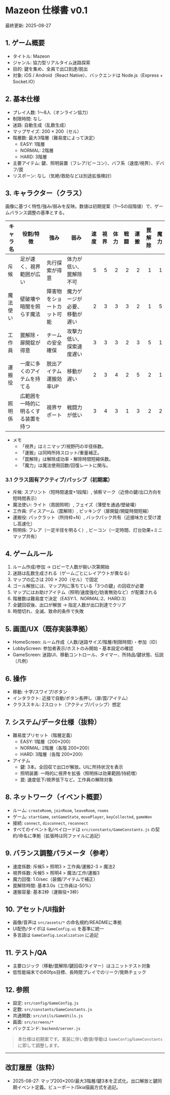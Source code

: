 # Mazeon 仕様書 v0.1

最終更新: 2025-08-27

## 1. ゲーム概要
- タイトル: Mazeon
- ジャンル: 協力型リアルタイム迷路探索
- 目的: 鍵を集め、全員で出口到達/脱出
- 対象: iOS / Android（React Native）、バックエンドは Node.js（Express + Socket.IO）

## 2. 基本仕様
- プレイ人数: 1〜8人（オンライン協力）
- 制限時間: なし
- 迷路: 自動生成（乱数生成）
- マップサイズ: 200 × 200（セル）
- 階層数: 最大3階層（難易度によって決定）
  - EASY: 1階層
  - NORMAL: 2階層
  - HARD: 3階層
- 主要アイテム: 鍵、照明装置（フレア/ビーコン）、バフ系（速度/視界）、デバフ/罠
- リスポーン: なし（気絶/救助などは別途拡張検討）

## 3. キャラクター（クラス）
画像に基づく特性/強み/弱みを反映。数値は初期提案（1〜5の段階値）で、ゲームバランス調整の基準とする。

| キャラ名 | 役割/特徴 | 強み | 弱み | 速度 | 視界 | 体力 | 戦闘 | 運搬 | 罠解除 | 魔力 |
|---|---|---|---|---:|---:|---:|---:|---:|---:|---:|
| 斥候 | 足が速く、視界範囲が広い | 先行探索が得意 | 体力が低い、罠解除不可 | 5 | 5 | 2 | 2 | 2 | 1 | 1 |
| 魔法使い | 壁破壊や暗闇を照らす魔法 | 障害物をショートカット可能 | 魔力ゲージが必要、移動が遅い | 2 | 3 | 3 | 3 | 2 | 1 | 5 |
| 工作員 | 罠解除・扉開錠が得意 | チームの安全確保 | 攻撃力低い、探索速度遅い | 3 | 3 | 3 | 2 | 3 | 5 | 1 |
| 運搬役 | 一度に多くのアイテムを持てる | 脱出アイテム運搬効率UP | 移動が遅い | 2 | 3 | 4 | 2 | 5 | 2 | 1 |
| 照明係 | 広範囲を一時的に明るくする装置を持つ | 視界サポート | 戦闘力が低い | 3 | 4 | 3 | 1 | 3 | 2 | 2 |

- メモ
  - 「視界」はミニマップ/視野円の半径係数。
  - 「運搬」は同時所持スロット/重量補正。
  - 「罠解除」は解除成功率・解除時間短縮係数。
  - 「魔力」は魔法使用回数/回復レートに関与。

### 3.1 クラス固有アクティブ/パッシブ（初期案）
- 斥候: スプリント（短時間速度+1段階）, 偵察マーク（近傍の鍵/出口方向を短時間表示）
- 魔法使い: ライト（周囲照明）, フェイズ（薄壁を通過/壁破壊）
- 工作員: ディスアーム（罠解除）, ピッキング（扉開錠/開錠時間短縮）
- 運搬役: パックラット（所持枠+N）, バックパック共有（近接味方と受け渡し高速化）
- 照明係: フレア（一定半径を明るく）, ビーコン（一定時間、灯台効果+ミニマップ共有）

## 4. ゲームルール
1. ルーム作成/参加 → ロビーで人数が揃い次第開始
2. 迷路は乱数生成される（ゲームごとにレイアウトが異なる）
3. マップの広さは 200 × 200（セル）で固定
4. ゴール解放には、マップ内に落ちている「3つの鍵」の回収が必要
5. マップにはお助けアイテム（照明/速度強化/妨害無効など）が配置される
6. 階層数は難易度で決定（EASY:1、NORMAL:2、HARD:3）
7. 全鍵回収後、出口が解放 → 指定人数が出口到達でクリア
8. 時間切れ、全滅、致命的条件で失敗

## 5. 画面/UX（既存実装準拠）
- HomeScreen: ルーム作成（人数/迷路サイズ/階層/制限時間）・参加（ID）
- LobbyScreen: 参加者表示/ホストのみ開始・基本設定の確認
- GameScreen: 迷路UI、移動コントロール、タイマー、所持品/鍵状態、伝説（凡例）

## 6. 操作
- 移動: 十字/スワイプ/ボタン
- インタラクト: 近接で自動/ボタン長押し（扉/罠/アイテム）
- クラススキル: 2スロット（アクティブ/パッシブ）想定

## 7. システム/データ仕様（抜粋）
- 難易度プリセット（階層定義）
  - EASY: 1階層（200×200）
  - NORMAL: 2階層（各階 200×200）
  - HARD: 3階層（各階 200×200）
- アイテム
  - 鍵: 3本。全回収で出口が解放。UIに所持状況を表示
  - 照明装置: 一時的に視界を拡張（照明係は効果範囲/持続増）
  - 罠: 速度低下/視界低下など。工作員の解除対象

## 8. ネットワーク（イベント概要）
- ルーム: `createRoom`, `joinRoom`, `leaveRoom`, `rooms`
- ゲーム: `startGame`, `setGameState`, `movePlayer`, `keyCollected`, `gameWon`
- 接続: `connect`, `disconnect`, `reconnect`
- すべてのイベント名/ペイロードは `src/constants/GameConstants.js` の契約/命名に準拠（拡張時は同ファイルに追記）

## 9. バランス調整パラメータ（参考）
- 速度係数: 斥候5 > 照明3 > 工作員/運搬2-3 > 魔法2
- 視界係数: 斥候5 > 照明4 > 魔法/工作/運搬3
- 魔力回復: 1.0/sec（装備/アイテムで補正）
- 罠解除時間: 基本3.0s（工作員は-50%）
- 運搬容量: 基本2枠（運搬役+3枠）

## 10. アセット/UI指針
- 画像/音声は `src/assets/*` の命名規約/READMEに準拠
- UI配色/タイポは `GameConfig.ui` を基準に統一
- 多言語は `GameConfig.Localization` に追記

## 11. テスト/QA
- 主要ロジック（移動/罠解除/鍵回収/タイマー）はユニットテスト対象
- 低性能端末での60fps目標、長時間プレイでのリーク/発熱チェック

## 12. 参照
- 設定: `src/config/GameConfig.js`
- 定数: `src/constants/GameConstants.js`
- 共通関数: `src/utils/GameUtils.js`
- 画面: `src/screens/*`
- バックエンド: `backend/server.js`

> 本仕様は初期案です。実装に伴い数値/挙動は `GameConfig`/`GameConstants` に即して調整します。

---

## 改訂履歴（抜粋）
- 2025-08-27: マップ200×200/最大3階層/鍵3本を正式化。出口解放と鍵同期イベント定義。ビューポート/Skia描画方式を追記。